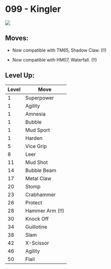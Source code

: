 # 099 - Kingler
![][099]

## Moves:

 - Now compatible with TM65, Shadow Claw. (!!)

 - Now compatible with HM07, Waterfall. (!!)

## Level Up:

Level | Move
---   | ---
  1   | Superpower
  1   | Agility
  1   | Amnesia
  1   | Bubble
  1   | Mud Sport
  1   | Harden
  5   | Vice Grip
  8   | Leer
 11   | Mud Shot
 14   | Bubble Beam
 17   | Metal Claw
 20   | Stomp
 23   | Crabhammer
 26   | Protect
 28   | Hammer Arm (!!)
 30   | Knock Off
 34   | Guillotine
 38   | Slam
 42   | X-Scissor
 46   | Agility
 50   | Flail



[099]: /img/pokemon/099.png
